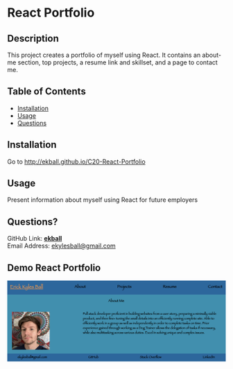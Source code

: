 # React Portfolio

## Description
This project creates a portfolio of myself using React. It contains an about-me section, top projects, a resume link and skillset, and a page to contact me.   

        
## Table of Contents
* [Installation](#install)
* [Usage](#usage)
* [Questions](#questions)   

         
## <a name="install"> Installation </a>
Go to http://ekball.github.io/C20-React-Portfolio   
 
## <a name="usage"> Usage </a>
Present information about myself using React for future employers   
      
## <a name="questions"> Questions? </a>
GitHub Link: **[ekball](https://github.com/ekball/)**   
Email Address: <ekylesball@gmail.com>

## Demo React Portfolio
![demo-react-portfolio](./src/assets/images/screenshot.png)